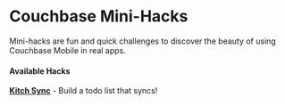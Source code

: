 Couchbase Mini-Hacks
==========

Mini-hacks are fun and quick challenges to discover the beauty of using Couchbase Mobile in real apps.

#### Available Hacks

  **[Kitch Sync](https://github.com/couchbaselabs/mini-hacks/tree/master/kitchen-sync)** - Build a todo list that syncs!
